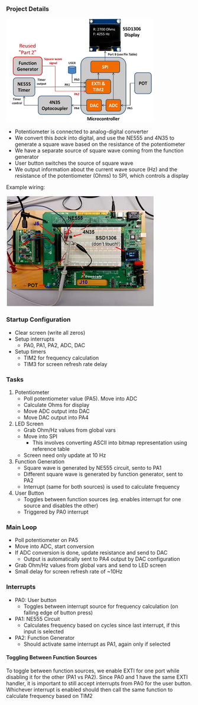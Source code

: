 ### Project Details

<img src="img/project-overview.png" width=400>

- Potentiometer is connected to analog-digital converter
- We convert this *back* into digital, and use the NE555 and 4N35 to generate a square wave based on the resistance of the potentiometer
- We have a separate source of square wave coming from the function generator
- User button switches the source of square wave
- We output information about the current wave source (Hz) and the resistance of the potentiometer (Ohms) to SPI, which controls a display

Example wiring:

<img src="img/example-wiring.png" width=400>

### Startup Configuration
- Clear screen (write all zeros)
- Setup interrupts
    - PA0, PA1, PA2, ADC, DAC
- Setup timers
    - TIM2 for frequency calculation
    - TIM3 for screen refresh rate delay

### Tasks

1. Potentiometer 
   - Poll potentiometer value (PA5). Move into ADC
   - Calculate Ohms for display
   - Move ADC output into DAC
   - Move DAC output into PA4
2. LED Screen
   - Grab Ohm/Hz values from global vars
   - Move into SPI
      - This involves converting ASCII into bitmap representation using reference table
   - Screen need only update at 10 Hz
3. Function Generation
   - Square wave is generated by NE555 circuit, sento to PA1
   - Different square wave is generated by function generator, sent to PA2
   - Interrupt (same for both sources) is used to calculate frequency
4. User Button
    - Toggles between function sources (eg. enables interrupt for one source and disables the other)
    - Triggered by PA0 interrupt

### Main Loop

- Poll potentiometer on PA5
- Move into ADC, start conversion 
- If ADC conversion is done, update resistance and send to DAC
   - Output is automatically sent to PA4 output by DAC configuration
- Grab Ohm/Hz values from global vars and send to LED screen
- Small delay for screen refresh rate of ~10Hz

### Interrupts

- PA0: User button
   - Toggles between interrupt source for frequency calculation (on falling edge of button press)
- PA1: NE555 Circuit
   - Calculates frequency based on cycles since last interrupt, if this input is selected
- PA2: Function Generator
   - Should activate same interrupt as PA1, again only if selected

#### Toggling Between Function Sources

To toggle between function sources, we enable EXTI for one port while disabling it for the other (PA1 vs PA2). Since PA0 and 1 have the same EXTI handler, it is important to still accept interrupts from PA0 for the user button. Whichever interrupt is enabled should then call the same function to calculate frequency based on TIM2
